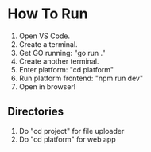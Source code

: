 # How To Run
1. Open VS Code.
2. Create a terminal.
3. Get GO running: "go run ."
4. Create another terminal.
5. Enter platform: "cd platform"
6. Run platform frontend: "npm run dev"
7. Open in browser!

## Directories
1. Do "cd project" for file uploader
2. Do "cd platform" for web app